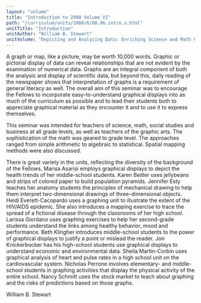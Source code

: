 ```yaml
---
layout: "volume"
title: "Introduction to 2008 Volume VI"
path: "/curriculum/units/2008/6/08.06.intro.x.html"
unitTitle: "Introduction"
unitAuthor: "William B. Stewart"
unitVolume: "Depicting and Analyzing Data: Enriching Science and Math Curricula through Graphical Displays and Mapping"
---
```

<body>
<p>
A graph or map, like a picture, may be worth 10,000 words. Graphic or pictorial display of data can reveal relationships that are not evident by the examination of numerical data. Graphs are an integral component of both the analysis and display of scientific data, but beyond this, daily reading of the newspaper shows that interpretation of graphs is a requirement of general literacy as well. The overall aim of this seminar was to encourage the Fellows to incorporate easy-to-understand graphical displays into as much of the curriculum as possible and to lead their students both to appreciate graphical material as they encounter it and to use it to express themselves.
</p>
<p>
This seminar was intended for teachers of science, math, social studies and business at all grade levels, as well as teachers of the graphic arts. The sophistication of the math was geared to grade level. The approaches ranged from simple arithmetic to algebraic to statistical. Spatial mapping methods were also discussed.
</p>
<p>
There is great variety in the units, reflecting the diversity of the background of the Fellows. Marisa Asarisi employs graphical displays to depict the health trends of her middle-school students. Karen Beitler uses jellybeans and strips of colored paper to build population pyramids. Jennifer Esty teaches her anatomy students the principles of mechanical drawing to help them interpret two-dimensional drawings of three-dimensional objects. Heidi Everett-Cacopardo uses a graphing unit to illustrate the extent of the HIV/AIDS epidemic. She also introduces a mapping exercise to trace the spread of a fictional disease through the classrooms of her high school. Larissa Giordano uses graphing exercises to help her second-grade students understand the links among healthy behavior, mood and performance. Beth Klingher introduces middle-school students to the power of graphical displays to justify a point or mislead the reader. Jon Knickerbocker has his high-school students use graphical displays to understand economic and environmental data. Sheila Martin-Corbin uses graphical analysis of heart and pulse rates in a high school unit on the cardiovascular system. Nicholas Perrone involves elementary- and middle-school students in graphing activities that display the physical activity of the entire school. Nancy Schmitt uses the stock market to teach about graphing and the risks of predictions based on those graphs.
</p>
<p>
William B. Stewart
</p>
</body>